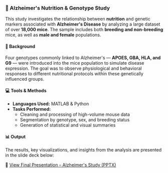 ### 🧬 Alzheimer's Nutrition & Genotype Study

This study investigates the relationship between **nutrition** and genetic markers associated with **Alzheimer's Disease** by analyzing a large dataset of over **18,000 mice**. The sample includes both **breeding and non-breeding** mice, as well as **male and female** populations.

#### 🧪 Background

Four genotypes commonly linked to Alzheimer's — **APOES, GBA, HLA, and G9** — were introduced into the mice population to simulate disease expression. The goal was to observe physiological and behavioral responses to different nutritional protocols within these genetically influenced groups.

#### 💻 Tools & Methods
- **Languages Used:** MATLAB & Python
- **Tasks Performed:**
  - Cleaning and processing of high-volume mouse data
  - Segmentation by genotype, sex, and breeding status
  - Generation of statistical and visual summaries

#### 📊 Output
The results, key visualizations, and insights from the analysis are presented in the slide deck below:

📄 [View Final Presentation – Alzheimer's Study (PPTX)](./final_presentation_12_12_12.pptx)

